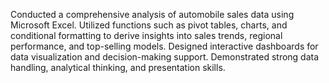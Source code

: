 Conducted a comprehensive analysis of automobile sales data using Microsoft Excel. 
Utilized functions such as pivot tables, charts, and conditional formatting to derive insights into sales trends, regional performance, and top-selling models.
Designed interactive dashboards for data visualization and decision-making support. Demonstrated strong data handling, analytical thinking, and presentation skills.
